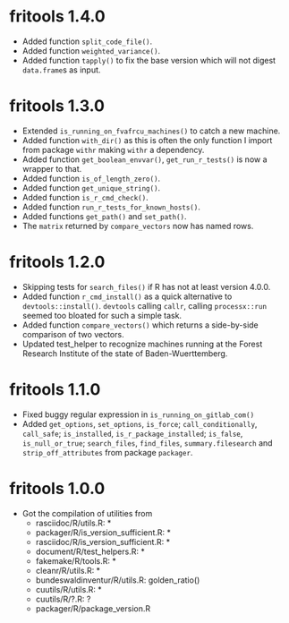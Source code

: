 # fritools 1.4.0

* Added function `split_code_file()`.
* Added function `weighted_variance()`.
* Added function `tapply()` to fix the base version which will not digest
  `data.frame`s as input.

# fritools 1.3.0

* Extended `is_running_on_fvafrcu_machines()` to catch a new machine.
* Added function `with_dir()` as this is often the only function I import from
  package `withr` making `withr` a dependency.
* Added function `get_boolean_envvar()`, `get_run_r_tests()` is
  now a wrapper to that.
* Added function `is_of_length_zero()`.
* Added function `get_unique_string()`.
* Added function `is_r_cmd_check()`.
* Added function `run_r_tests_for_known_hosts()`.
* Added functions `get_path()` and `set_path()`.
* The `matrix` returned by `compare_vectors` now has named rows.

# fritools 1.2.0

* Skipping tests for `search_files()` if R has not at least version 4.0.0.
* Added function `r_cmd_install()` as a quick alternative to `devtools::install()`.
  `devtools` calling `callr`, calling `processx::run` seemed too bloated for 
  such a simple task.
* Added function `compare_vectors()` which returns a side-by-side comparison of 
  two vectors.
* Updated test\_helper to recognize machines running at the Forest Research
  Institute of the state of Baden-Wuerttemberg.

# fritools 1.1.0

* Fixed buggy regular expression in `is_running_on_gitlab_com()`
* Added `get_options`, `set_options`, `is_force`; 
  `call_conditionally`, `call_safe`;
  `is_installed`, `is_r_package_installed`;
  `is_false`, `is_null_or_true`;
  `search_files`, `find_files`, `summary.filesearch` and
  `strip_off_attributes`
  from package `packager`.


# fritools 1.0.0

* Got the compilation of utilities from
   - rasciidoc/R/utils.R: *
   - packager/R/is\_version\_sufficient.R: *
   - rasciidoc/R/is\_version\_sufficient.R: *
   - document/R/test\_helpers.R: *
   - fakemake/R/tools.R: *
   - cleanr/R/utils.R: *
   - bundeswaldinventur/R/utils.R: golden\_ratio()
   - cuutils/R/utils.R: *
   - cuutils/R/?.R: ?
   - packager/R/package\_version.R




